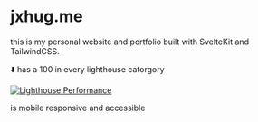 # jxhug.me 

this is my personal website and portfolio built with SvelteKit and TailwindCSS.

⬇️ has a 100 in every lighthouse catorgory

[![Lighthouse Performance](https://img.shields.io/badge/lighthouse-100-brightgreen.svg)](https://googlechrome.github.io/lighthouse/viewer/?psiurl=https%3A%2F%2Fwww.jxhug.me%2F&strategy=mobile&category=performance&category=accessibility&category=best-practices&category=seo&category=pwa&utm_source=lh-chrome-ext)

is mobile responsive and accessible
